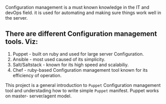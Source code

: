 Configuration management is a must known knowledge in the IT and devOps field. it is used for automating and making sure things work well in the server.

## There are different Configuration management tools. Viz:
1. Puppet - built on ruby and used for large server Configuration.
2. Ansible - most used caused of its simplicity.
3. Salt/Saltstack - known for its high speed and scalabiliy.
4. Chef - ruby-based Configuration management tool known for its efficiency of operation.


This project is a general introduction to `Puppet` Configuration management tool and understading how to write simple `Puppet` manifest. 
Puppet works on master- server/agent model.
